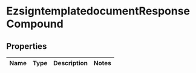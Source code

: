 
# EzsigntemplatedocumentResponseCompound

## Properties
| Name | Type | Description | Notes |
| ------------ | ------------- | ------------- | ------------- |




